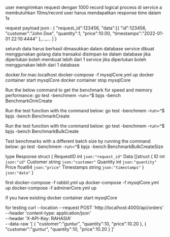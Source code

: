 user mengirimkan request dengan 1000 record
logical process di service a membutuhkan 10ms/record
user harus mendapatkan response time dalam 1s

request payload json :
{
"request_id":123456,
"data":[{
"id":123456,
"customer":"John Doe",
"quantity":1,
"price":10.00,
"timestamps":"2022-01-01 22:10:4444"
},...,...
]
}

seluruh data harus berhasil dimasukkan dalam database
service dibuat menggunakan golang
data transaksi disimpan ke dalam database
jika diperlukan boleh membuat lebih dari 1 service
jika diperlukan boleh menggunakan lebih dari 1 database

docker.for.mac.localhost
docker-compose -f mysqlCore.yml up
docker container start mysqlCore
docker container stop mysqlCore

Run the below command to get the benchmark for speed and memory performance:
go test -benchmem -run=^$ bpjs -bench BenchmarkOrmCreate

Run the test function with the command below:
go test -benchmem -run=^$ bpjs -bench BenchmarkCreate

Run the test function with the command below:
go test -benchmem -run=^$ bpjs -bench BenchmarkBulkCreate

Test benchmarks with a different batch size by running the command below:
go test -benchmem -run=^$ bpjs -bench BenchmarkBulkCreateSize

type Response struct {
RequestID int `json:"request_id"`
Data []struct {
ID int `json:"id"`
Customer string `json:"customer"`
Quantity int `json:"quantity"`
Price float64 `json:"price"`
Timestamps string `json:"timestamps"`
} `json:"data"`
}

first
docker-compose -f rabbit.yml up
docker-compose -f mysqlCore.yml up
docker-compose -f adminerCore.yml up

if you have existing
docker container start mysqlCore

for testing
curl --location --request POST 'http://localhost:4000/api/orders' \
--header 'content-type: application/json' \
--header 'X-API-Key: RAHASIA' \
--data-raw '[
{
"customer":"guntur",
"quantity":10,
"price":10.20
},
{
"customer":"guntur",
"quantity":10,
"price":10.20
}
]'

